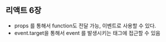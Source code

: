 ## 리액트 6장

- props 를 통해서 function도 전달 가능, 이벤트로 사용할 수 있다.
- event.target을 통해서 event 를 발생시키는 태그에 접근할 수 있음
